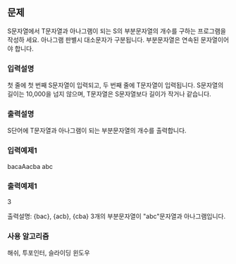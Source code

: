 ## 문제

S문자열에서 T문자열과 아나그램이 되는 S의 부분문자열의 개수를 구하는 프로그램을 작성하 세요. 아나그램 판별시 대소문자가 구분됩니다. 부분문자열은 연속된 문자열이어야 합니다.

### 입력설명

첫 줄에 첫 번째 S문자열이 입력되고, 두 번째 줄에 T문자열이 입력됩니다.
S문자열의 길이는 10,000을 넘지 않으며, T문자열은 S문자열보다 길이가 작거나 같습니다.

### 출력설명

S단어에 T문자열과 아나그램이 되는 부분문자열의 개수를 출력합니다.

### 입력예제1

bacaAacba
abc

### 출력예제1

3

출력설명: {bac}, {acb}, {cba} 3개의 부분문자열이 "abc"문자열과 아나그램입니다.

### 사용 알고리즘

해쉬, 투포인터, 슬라이딩 윈도우
